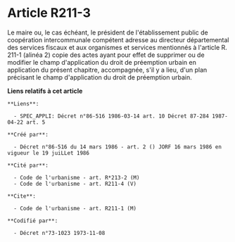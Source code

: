 # Article R211-3

Le maire ou, le cas échéant, le président de l'établissement public de coopération intercommunale compétent adresse au
directeur départemental des services fiscaux et aux organismes et services mentionnés à l'article R. 211-1 (alinéa 2) copie
des actes ayant pour effet de supprimer ou de modifier le champ d'application du droit de préemption urbain en application du
présent chapitre, accompagnée, s'il y a lieu, d'un plan précisant le champ d'application du droit de préemption urbain.

**Liens relatifs à cet article**

	**Liens**:

	  - SPEC_APPLI: Décret n°86-516 1986-03-14 art. 10 Décret 87-284 1987-04-22 art. 5

	**Créé par**:

	  - Décret n°86-516 du 14 mars 1986 - art. 2 () JORF 16 mars 1986 en vigueur le 19 juiLLet 1986

	**Cité par**:

	  - Code de l'urbanisme - art. R*213-2 (M)
	  - Code de l'urbanisme - art. R211-4 (V)

	**Cite**:

	  - Code de l'urbanisme - art. R211-1 (M)

	**Codifié par**:

	  - Décret n°73-1023 1973-11-08
